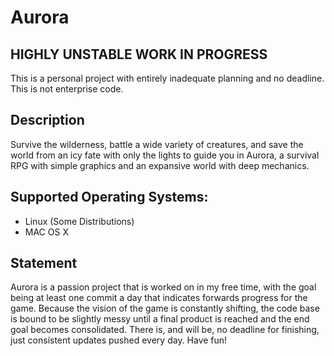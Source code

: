 # Aurora

## HIGHLY UNSTABLE WORK IN PROGRESS
This is a personal project with entirely inadequate planning and no deadline. This is not enterprise code.

## Description
Survive the wilderness, battle a wide variety of creatures, and save the world from an icy fate with only the lights to guide you in Aurora, a survival RPG with simple graphics and an expansive world with deep mechanics.

## Supported Operating Systems:
<ul>
<li> Linux (Some Distributions) </li>
<li> MAC OS X </li>
</ul>

## Statement
Aurora is a passion project that is worked on in my free time, with the goal being at least one commit a day that indicates forwards progress for the game. Because the vision of the game is constantly shifting, the code base is bound to be slightly messy until a final product is reached and the end goal becomes consolidated. There is, and will be, no deadline for finishing, just consistent updates pushed every day. Have fun!